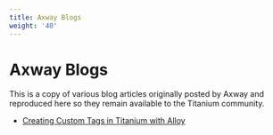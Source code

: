 ```yaml
---
title: Axway Blogs
weight: '40'
---
```


# Axway Blogs

This is a copy of various blog articles originally posted by Axway and reproduced here so they remain available to the Titanium community.

* [Creating Custom Tags in Titanium with Alloy](/guide/Alloy_Framework/Alloy_How-tos/Axway_Blogs/Creating_Custom_Tags_in_Titanium_with_Alloy/)


